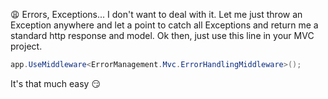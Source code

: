 😩 Errors, Exceptions...
I don't want to deal with it.
Let me just throw an Exception anywhere and let a point to catch all Exceptions and return me a standard  http response and model.
Ok then, just use this line in your MVC project.
```csharp
app.UseMiddleware<ErrorManagement.Mvc.ErrorHandlingMiddleware>();
```

It's that much easy 😏
